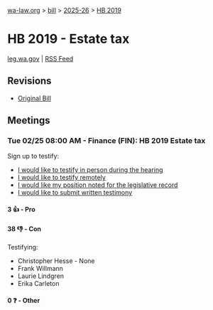 [wa-law.org](/) > [bill](/bill/) > [2025-26](/bill/2025-26/) > [HB 2019](/bill/2025-26/hb/2019/)

# HB 2019 - Estate tax
[leg.wa.gov](https://app.leg.wa.gov/billsummary?BillNumber=2019&Year=2025&Initiative=false) | [RSS Feed](./rss.xml)

## Revisions
* [Original Bill](1/)

## Meetings
### Tue 02/25 08:00 AM - Finance (FIN): HB 2019 Estate tax
Sign up to testify:
* [I would like to testify in person during the hearing](https://app.leg.wa.gov/csi/Testifier/Add?chamber=House&mId=32893&aId=164885&caId=26125&tId=1)
* [I would like to testify remotely](https://app.leg.wa.gov/csi/Testifier/Add?chamber=House&mId=32893&aId=164885&caId=26125&tId=2)
* [I would like my position noted for the legislative record](https://app.leg.wa.gov/csi/Testifier/Add?chamber=House&mId=32893&aId=164885&caId=26125&tId=3)
* [I would like to submit written testimony](https://app.leg.wa.gov/csi/Testifier/Add?chamber=House&mId=32893&aId=164885&caId=26125&tId=4)

#### 3 👍 - Pro

#### 38 👎 - Con
Testifying:
* Christopher Hesse - None
* Frank Willmann
* Laurie Lindgren
* Erika Carleton

#### 0 ❓ - Other

